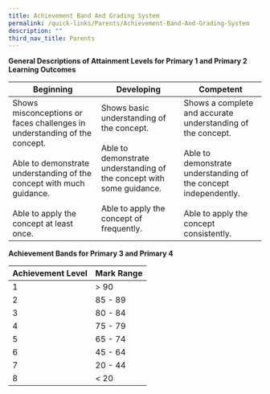 ```yaml
---
title: Achievement Band And Grading System
permalink: /quick-links/Parents/Achievement-Band-And-Grading-System
description: ""
third_nav_title: Parents
---
```

**General Descriptions of Attainment Levels for Primary 1 and Primary 2 Learning Outcomes**


| Beginning | Developing | Competent |
| -------- | -------- | -------- |
| Shows misconceptions or faces challenges in understanding of the concept.  <br><br>Able to demonstrate understanding of the concept with much guidance. <br><br>Able to apply the concept at least once.     | Shows basic understanding of the concept.  <br><br>Able to demonstrate understanding of the concept with some guidance.<br><br>Able to apply the concept of frequently.     | Shows a complete and accurate  understanding of the concept.   <br><br>Able to demonstrate understanding of the concept independently.  <br><br>Able to apply the concept consistently.     |

**Achievement Bands for Primary 3 and Primary 4**



| Achievement Level| Mark Range | 
| -------- | -------- | 
| 1     | > 90     |
|2|85 - 89
|3| 80 - 84
|4| 75 - 79|
|5| 65 - 74
|6|45 - 64
|7| 20 - 44
|8|< 20|

